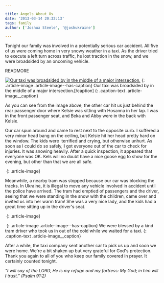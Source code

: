 ```yaml
---

title: Angels About Us
date: '2013-03-14 20:32:13'
tags: family
author: ['Joshua Steele', '@joshukraine']

---
```


Tonight our family was involved in a potentially serious car accident. All five of us were coming home in very snowy weather in a taxi. As the driver tried to execute a left turn across traffic, he lost traction in the snow, and we were broadsided by an oncoming vehicle.

READMORE

<a href="https://s3.amazonaws.com/content.ofreport.com/2013/03/2013-03-14-19.14.46.jpg"><img class="size-medium wp-image-1772" alt="Our taxi was broadsided by in the middle of a major intersection." src="https://s3.amazonaws.com/content.ofreport.com/2013/03/2013-03-14-19.14.46-450x337.jpg" /></a>
{: .article-image .article-image--has-caption}
Our taxi was broadsided by in the middle of a major intersection.[/caption]
{: .caption-text .article-image__caption}

As you can see from the image above, the other car hit us just behind the rear passenger door where Kelsie was sitting with Hosanna in her lap. I was in the front passenger seat, and Beka and Abby were in the back with Kelsie.

Our car spun around and came to rest next to the opposite curb. I suffered a very minor head bang on the ceiling, but Kelsie hit her head pretty hard on the window. The kids were  terrified and crying, but otherwise unhurt. As soon as I could do so safely, I got everyone out of the car to check for injuries. It was snowing heavily. After a quick inspection, it appeared that everyone was OK. Kels will no doubt have a nice goose egg to show for the evening, but other than that we are all safe.

<a href="https://s3.amazonaws.com/content.ofreport.com/2013/03/2013-03-14-19.08.47.jpg"><img class="aligncenter size-medium wp-image-1773" alt="" src="https://s3.amazonaws.com/content.ofreport.com/2013/03/2013-03-14-19.08.47-450x337.jpg" /></a>
{: .article-image}

Meanwhile, a nearby tram was stopped because our car was blocking the tracks. In Ukraine, it is illegal to move any vehicle involved in accident until the police have arrived. The tram had emptied of passengers and the driver, seeing that we were standing in the snow with the children, came over and invited us into her warm tram! She was a very nice lady, and the kids had a great time sitting up in the driver's seat.

<a href="https://s3.amazonaws.com/content.ofreport.com/2013/03/2013-03-14-19.16.11.jpg"><img class="aligncenter size-medium wp-image-1774" alt="" src="https://s3.amazonaws.com/content.ofreport.com/2013/03/2013-03-14-19.16.11-337x450.jpg" /></a>
{: .article-image}

<a href="https://s3.amazonaws.com/content.ofreport.com/2013/03/2013-03-14-19.16.00.jpg"><img class="size-medium wp-image-1775" alt="" src="https://s3.amazonaws.com/content.ofreport.com/2013/03/2013-03-14-19.16.00-450x337.jpg" /></a>
{: .article-image .article-image--has-caption}
We were blessed by a kind tram driver who took us in out of the cold while we waited for a taxi.
{: .caption-text .article-image__caption}

After a while, the taxi company sent another car to pick us up and soon we were home. We're a bit shaken up but very grateful for God's protection. Thank you again to all of you who keep our family covered in prayer. It certainly counted tonight.

*“I will say of the LORD, He is my refuge and my fortress: My God; in him will I trust.” (Psalm 91:2)*
